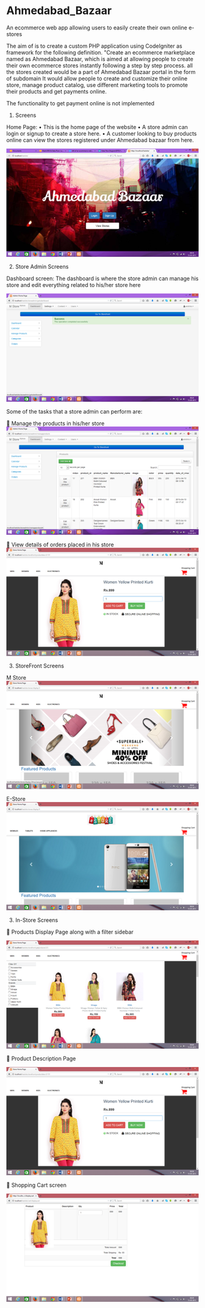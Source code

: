 # Ahmedabad_Bazaar
An ecommerce web app allowing users to easily create their own online e-stores 


The aim of is to create a custom PHP application using CodeIgniter as framework for the following definition.
"Create an ecommerce marketplace named as Ahmedabad Bazaar, which is aimed at allowing people to create their own ecommerce stores instantly following a step by step process. all the stores created would be a part of Ahmedabad Bazaar portal in the form of subdomain
It would allow people to create and customize their online store, manage product catalog, use different marketing tools to promote their products and get payments online.

The functionality to get payment online is not implemented

1. Screens
 
Home Page:
•	This is the home page of the website
•	A store admin can login or signup to  create a store here.
•	A customer looking to buy products online can view the stores registered under Ahmedabad bazaar from here.

![Homepage](Screenshots/homepage.png)

2. Store Admin Screens

Dashboard screen:
The dashboard is where the store admin can manage his store and edit everything related to his/her store here
 
![Homepage](Screenshots/adminscreen.png)


Some of the tasks that a store admin can perform are:

	Manage the products in his/her store
![Homepage](Screenshots/manageproducts.png) 



	View details of orders placed in his store
![Homepage](Screenshots/productDescriptionpage.png) 


3. StoreFront Screens


M Store 
![Homepage](Screenshots/mstore.png) 



E-Store
![Homepage](Screenshots/estore.png)

3. In-Store Screens

	Products Display Page along with a filter sidebar

![Homepage](Screenshots/productDisplayPage.png)


	Product Description Page

![Homepage](Screenshots/productDescriptionpage.png)


	Shopping Cart screen

![Homepage](Screenshots/shoppingCartscreen.png) 













